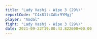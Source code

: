 ```yaml
---
title: "Lady Vashj - Wipe 3 (29%)"
reportCode: "C4x81tcXAbr9YMgj"
player: "Amdal"
fight: "Lady Vashj - Wipe 3 (29%)"
date: 2021-09-22T19:00:43.822000+00:00
---
```

